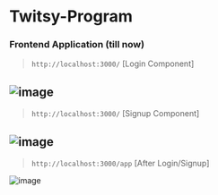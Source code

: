 # Twitsy-Program

### Frontend Application (till now)
> `http://localhost:3000/` [Login Component]

![image](https://user-images.githubusercontent.com/91736791/233768669-6f186c61-3f79-4080-b18a-d1639f005aec.png)
---
> `http://localhost:3000/` [Signup Component]

![image](https://user-images.githubusercontent.com/91736791/233768803-082f0eea-bcbf-4742-9fd1-eb2f4a637b18.png)
---
> `http://localhost:3000/app` [After Login/Signup]

![image](https://user-images.githubusercontent.com/91736791/233768870-9f0e0163-3df3-4dfc-a509-7647d65a344c.png)
